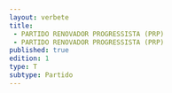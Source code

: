 ```yaml
---
layout: verbete
title:
 - PARTIDO RENOVADOR PROGRESSISTA (PRP)
 - PARTIDO RENOVADOR PROGRESSISTA (PRP)
published: true
edition: 1  
type: T
subtype: Partido
---
```


